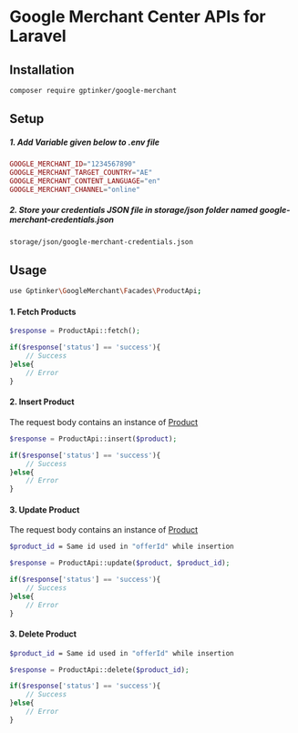 # Google Merchant Center APIs for Laravel

## Installation
```bash
composer require gptinker/google-merchant
```

## Setup
##### 1. Add Variable given below to .env file
```php
GOOGLE_MERCHANT_ID="1234567890"
GOOGLE_MERCHANT_TARGET_COUNTRY="AE"
GOOGLE_MERCHANT_CONTENT_LANGUAGE="en"
GOOGLE_MERCHANT_CHANNEL="online"
```
##### 2. Store your credentials JSON file in __storage/json__ folder named __google-merchant-credentials.json__
```bash
storage/json/google-merchant-credentials.json
```
## Usage

```bash
use Gptinker\GoogleMerchant\Facades\ProductApi;
```

#### 1. Fetch Products
```php
$response = ProductApi::fetch();

if($response['status'] == 'success'){
    // Success
}else{
    // Error
}
```

#### 2. Insert Product

The request body contains an instance of [Product](https://developers.google.com/shopping-content/reference/rest/v2.1/products#Product)

```php
$response = ProductApi::insert($product);

if($response['status'] == 'success'){
    // Success
}else{
    // Error
}
```

#### 3. Update Product

The request body contains an instance of [Product](https://developers.google.com/shopping-content/reference/rest/v2.1/products#Product)

```bash
$product_id = Same id used in "offerId" while insertion
```

```php
$response = ProductApi::update($product, $product_id);

if($response['status'] == 'success'){
    // Success
}else{
    // Error
}
```

#### 3. Delete Product

```bash
$product_id = Same id used in "offerId" while insertion
```

```php
$response = ProductApi::delete($product_id);

if($response['status'] == 'success'){
    // Success
}else{
    // Error
}
```